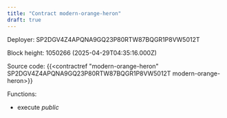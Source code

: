 ```yaml
---
title: "Contract modern-orange-heron"
draft: true
---
```

Deployer: SP2DGV4Z4APQNA9GQ23P80RTW87BQGR1P8VW5012T


 



Block height: 1050266 (2025-04-29T04:35:16.000Z)

Source code: {{<contractref "modern-orange-heron" SP2DGV4Z4APQNA9GQ23P80RTW87BQGR1P8VW5012T modern-orange-heron>}}

Functions:

* execute _public_
